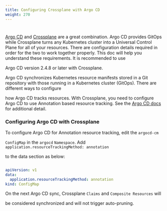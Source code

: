 ```yaml
---  
title: Configuring Crossplane with Argo CD
weight: 270
---  
```

 
#
 
[Argo CD](https://argoproj.github.io/cd/) and [Crossplane](https://crossplane.io)
are a great combination. Argo CD provides GitOps while Crossplane turns any Kubernetes
cluster into a Universal Control Plane for all of your resources. There are
configuration details required in order for the two to work together properly.
This doc will help you understand these requirements. It is recommended to use

Argo CD version 2.4.8 or later with Crossplane.
 
Argo CD synchronizes Kubernetes resource manifests stored in a Git repository
with those running in a Kubernetes cluster (GitOps). There are different ways to configure 

how Argo CD tracks resources. With Crossplane, you need to configure Argo CD 
to use Annotation based resource tracking. See the [Argo CD docs](https://argo-cd.readthedocs.io/en/latest/user-guide/resource_tracking/) for additional detail.
 
### Configuring Argo CD with Crossplane
 
To configure Argo CD for Annotation resource tracking, edit the `argocd-cm`

`ConfigMap` in the `argocd` `Namespace`. Add `application.resourceTrackingMethod: annotation`

to the data section as below:

```yaml

apiVersion: v1
data:
  application.resourceTrackingMethod: annotation
kind: ConfigMap
```

On the next Argo CD sync, Crossplane `Claims` and `Composite Resources` will

be considered synchronized and will not trigger auto-pruning.
